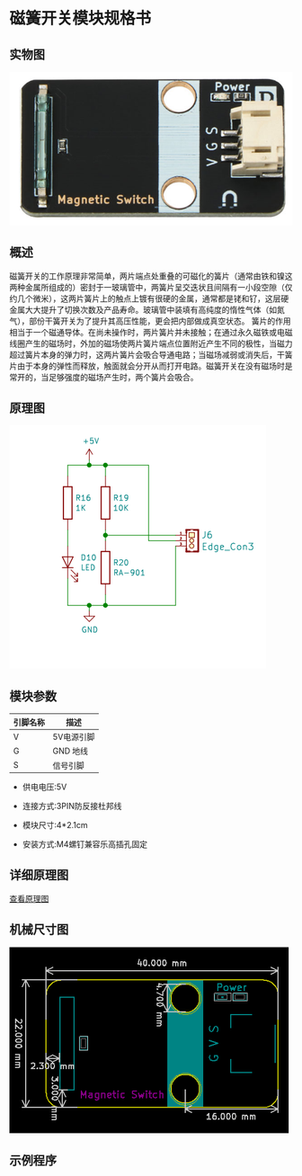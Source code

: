 # 磁簧开关模块规格书

## 实物图

![实物图](magnetic_switch_sensor/magnetic_switch_sensor.png)

## 概述

​		磁簧开关的工作原理非常简单，两片端点处重叠的可磁化的簧片（通常由铁和镍这两种金属所组成的）密封于一玻璃管中，两簧片呈交迭状且间隔有一小段空隙（仅约几个微米），这两片簧片上的触点上镀有很硬的金属，通常都是铑和钌，这层硬金属大大提升了切换次数及产品寿命。玻璃管中装填有高纯度的惰性气体（如氮气），部份干簧开关为了提升其高压性能，更会把内部做成真空状态。 簧片的作用相当于一个磁通导体。在尚未操作时，两片簧片并未接触；在通过永久磁铁或电磁线圈产生的磁场时，外加的磁场使两片簧片端点位置附近产生不同的极性，当磁力超过簧片本身的弹力时，这两片簧片会吸合导通电路；当磁场减弱或消失后，干簧片由于本身的弹性而释放，触面就会分开从而打开电路。磁簧开关在没有磁场时是常开的，当足够强度的磁场产生时，两个簧片会吸合。

## 原理图

![原理图](magnetic_switch_sensor/magnetic_switch_sensor_schematic.png)

## 模块参数

| 引脚名称 | 描述       |
| -------- | ---------- |
| V        | 5V电源引脚 |
| G        | GND 地线   |
| S        | 信号引脚   |

- 供电电压:5V

- 连接方式:3PIN防反接杜邦线

- 模块尺寸:4*2.1cm

- 安装方式:M4螺钉兼容乐高插孔固定

## 详细原理图

  [查看原理图](magnetic_switch_sensor/magnetic_switch_sensor_schematic.pdf) 

## 机械尺寸图



![机械尺寸图](magnetic_switch_sensor/magnetic_switch_sensor_assembly.png)



## 示例程序

```

```

